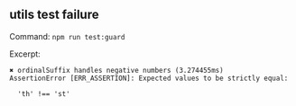 ## utils test failure

Command: `npm run test:guard`

Excerpt:

```
✖ ordinalSuffix handles negative numbers (3.274455ms)
AssertionError [ERR_ASSERTION]: Expected values to be strictly equal:

  'th' !== 'st'
```
